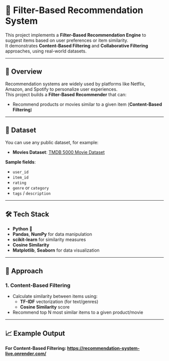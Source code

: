 # 🎯 Filter-Based Recommendation System

This project implements a **Filter-Based Recommendation Engine** to suggest items based on user preferences or item similarity.  
It demonstrates **Content-Based Filtering** and **Collaborative Filtering** approaches, using real-world datasets.

---

## 🚀 Overview

Recommendation systems are widely used by platforms like Netflix, Amazon, and Spotify to personalize user experiences.  
This project builds a **Filter-Based Recommender** that can:

- Recommend products or movies similar to a given item (**Content-Based Filtering**)


---

## 📂 Dataset

You can use any public dataset, for example:
- **Movies Dataset**: [TMDB 5000 Movie Dataset]([https://grouplens.org/datasets/movielens/](https://www.kaggle.com/datasets/tmdb/tmdb-movie-metadata?resource=download&select=tmdb_5000_movies.csv))

**Sample fields**:
- `user_id`
- `item_id`
- `rating`
- `genre` or `category`
- `tags` / `description`

---

## 🛠️ Tech Stack

- **Python** 🐍
- **Pandas**, **NumPy** for data manipulation
- **scikit-learn** for similarity measures
- **Cosine Similarity**
- **Matplotlib**, **Seaborn** for data visualization

---

## 📌 Approach

### 1. **Content-Based Filtering**
- Calculate similarity between items using:
  - **TF-IDF** vectorization (for text/genres)
  - **Cosine Similarity** score
- Recommend top N most similar items to a given product/movie


---

## 📈 Example Output

**For Content-Based Filtering: https://recommendation-system-live.onrender.com/**
